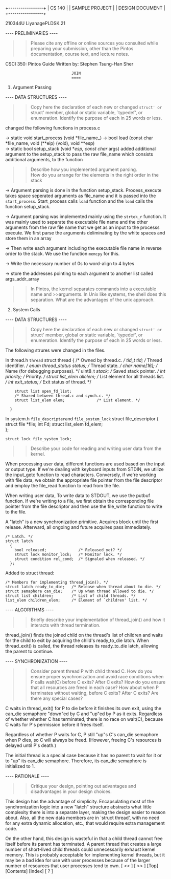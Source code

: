  +-----------------+
                         |      CS 140     |
                         |  SAMPLE PROJECT |
                         | DESIGN DOCUMENT |
                         +-----------------+

210344U  LiyanagePLDSK.21

---- PRELIMINARIES ----

>> Please cite any offline or online sources you consulted while
>> preparing your submission, other than the Pintos documentation,
>> course text, and lecture notes.

CSCI 350: Pintos Guide   Written by: Stephen Tsung-Han Sher


                                 JOIN
                                 ====

1. Argument Passing

---- DATA STRUCTURES ----

>> Copy here the declaration of each new or changed `struct' or `struct'
>> member, global or static variable, `typedef', or enumeration.
>> Identify the purpose of each in 25 words or less.

changed the following functions in process.c

-> static void start_process (void *file_name_)
-> bool load (const char *file_name, void (**eip) (void), void **esp)  
-> static bool setup_stack (void **esp, const char* args) 
	added additional argument to the setup_stack to pass the raw file_name which consists additional arguments, to the function

>> Describe how you implemented argument parsing.  
>> How do you arrange for the elements in the right order in the stack

-> Argument parsing is done in the function setup_stack. Process_execute takes space seperated arguments as file_name and it is passed into the `start_process`. Start_process calls `load` function and the  `load` calls the function setup_stack.

-> Argument parsing was implemented mainly using the `strtok_r` function. It was mainly used to separate the executable file name and the other arguments from the raw file name that we get as an input to the processs execute. We first parse the arguments deliminating by the white spaces and store them in an array

-> Then write each argument including the executable file name in reverse order to the stack. We use the function `memcpy` for this.

-> Write the necessary number of 0s to word-align to 4 bytes

-> store the addresses pointing to each argument to another list called args_addr_array


>>In Pintos, the kernel separates commands into a executable name and >>arguments. 
>>In Unix like systems, the shell does this separation. What are the advantages of the unix approach.

2. System Calls

---- DATA STRUCTURES ----

>> Copy here the declaration of each new or changed `struct' or `struct'
>> member, global or static variable, `typedef', or enumeration.
>> Identify the purpose of each in 25 words or less.

The following strures were changed in the files.

  In thread.h
    `thread`
    struct thread
      {
        /* Owned by thread.c. */
        tid_t tid;                          /* Thread identifier. */
        enum thread_status status;          /* Thread state. */
        char name[16];                      /* Name (for debugging purposes). */
        uint8_t *stack;                     /* Saved stack pointer. */
        int priority;                       /* Priority. */
        struct list_elem allelem;           /* List element for all threads list. */
        int exit_status;                    /* Exit status of thread. */

        struct list open_fd_list; 
        /* Shared between thread.c and synch.c. */
        struct list_elem elem;              /* List element. */

      }

  In system.h
    `file_descripter`and `file_system_lock`
    struct file_descriptor {
      struct file *file;
      int Fd;
      struct list_elem fd_elem;    
    };

    struct lock file_system_lock;


>> Describe your code for reading and writing user data from the kernel.

When processing user data,  different functions are used based on the input or output type. If we're dealing with keyboard inputs from STDIN, we utilize the input_getc function to read characters. Conversely, if we're working with file data, we obtain the appropriate file pointer from the file descriptor and employ the file_read function to read from the file.

When writing user data, To write data to STDOUT, we use the putbuf function. If we're writing to a file, we first obtain the corresponding file pointer from the file descriptor and then use the file_write function to write to the file.

A "latch" is a new synchronization primitive.  Acquires block
until the first release.  Afterward, all ongoing and future
acquires pass immediately.

    /* Latch. */
    struct latch 
      {
        bool released;              /* Released yet? */
        struct lock monitor_lock;   /* Monitor lock. */
        struct condition rel_cond;  /* Signaled when released. */
      };

Added to struct thread:

    /* Members for implementing thread_join(). */
    struct latch ready_to_die;   /* Release when thread about to die. */
    struct semaphore can_die;    /* Up when thread allowed to die. */
    struct list children;        /* List of child threads. */
    list_elem children_elem;     /* Element of `children' list. */

---- ALGORITHMS ----

>> Briefly describe your implementation of thread_join() and how it
>> interacts with thread termination.

thread_join() finds the joined child on the thread's list of
children and waits for the child to exit by acquiring the child's
ready_to_die latch.  When thread_exit() is called, the thread
releases its ready_to_die latch, allowing the parent to continue.

---- SYNCHRONIZATION ----

>> Consider parent thread P with child thread C.  How do you ensure
>> proper synchronization and avoid race conditions when P calls wait(C)
>> before C exits?  After C exits?  How do you ensure that all resources
>> are freed in each case?  How about when P terminates without waiting,
>> before C exits?  After C exits?  Are there any special cases?

C waits in thread_exit() for P to die before it finishes its own
exit, using the can_die semaphore "down"ed by C and "up"ed by P as
it exits.  Regardless of whether whether C has terminated, there
is no race on wait(C), because C waits for P's permission before
it frees itself.

Regardless of whether P waits for C, P still "up"s C's can_die
semaphore when P dies, so C will always be freed.  (However,
freeing C's resources is delayed until P's death.)

The initial thread is a special case because it has no parent to
wait for it or to "up" its can_die semaphore.  Therefore, its
can_die semaphore is initialized to 1.

---- RATIONALE ----

>> Critique your design, pointing out advantages and disadvantages in
>> your design choices.

This design has the advantage of simplicity.  Encapsulating most
of the synchronization logic into a new "latch" structure
abstracts what little complexity there is into a separate layer,
making the design easier to reason about.  Also, all the new data
members are in `struct thread', with no need for any extra dynamic
allocation, etc., that would require extra management code.

On the other hand, this design is wasteful in that a child thread
cannot free itself before its parent has terminated.  A parent
thread that creates a large number of short-lived child threads
could unnecessarily exhaust kernel memory.  This is probably
acceptable for implementing kernel threads, but it may be a bad
idea for use with user processes because of the larger number of
resources that user processes tend to own.
[ << ]	[ >> ]	 	 	 	 	 	[Top]	[Contents]	[Index]	[ ? ]
